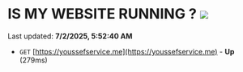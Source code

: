 # IS MY WEBSITE RUNNING ? [![](https://img.shields.io/static/v1?label=Sponsor&message=%E2%9D%A4&logo=GitHub&color=%23fe8e86)](https://github.com/sponsors/Youssef-Lehmam)

Last updated: **7/2/2025, 5:52:40 AM**

- `GET` [https://youssefservice.me](https://youssefservice.me) - **Up** (279ms)

